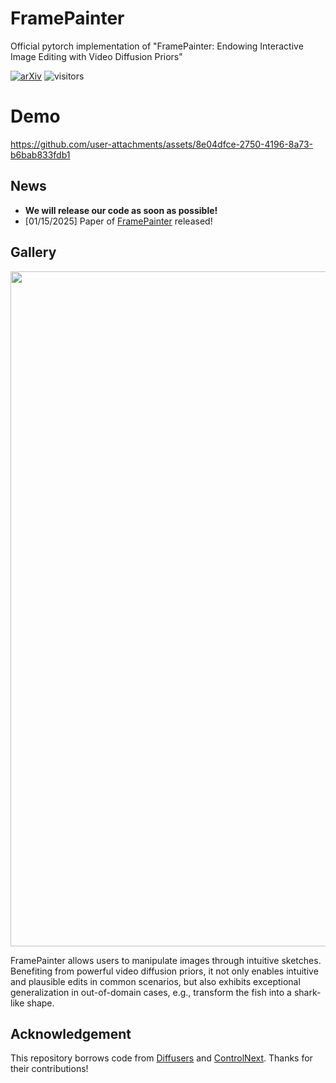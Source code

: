 # FramePainter
Official pytorch implementation of "FramePainter: Endowing Interactive Image Editing with Video Diffusion Priors"

[![arXiv](https://img.shields.io/badge/arXiv-2501.08225-b31b1b.svg)](https://arxiv.org/abs/2501.08225)
![visitors](https://visitor-badge.laobi.icu/badge?page_id=YBYBZhang/FramePainter)

# Demo
https://github.com/user-attachments/assets/8e04dfce-2750-4196-8a73-b6bab833fdb1

## News

* **We will release our code as soon as possible!**
* [01/15/2025] Paper of [FramePainter](https://arxiv.org/abs/2501.08225) released!
  
## Gallery

<p align="center">
<img src="intro_teaser.png" width="1080px"/> 
</p>
FramePainter allows users to manipulate images through intuitive sketches.
Benefiting from powerful video diffusion priors, it not only enables intuitive and plausible edits in common scenarios, but also exhibits exceptional generalization in out-of-domain cases, e.g., transform the fish into a shark-like shape.


## Acknowledgement

This repository borrows code from [Diffusers](https://github.com/huggingface/diffusers) and [ControlNext](https://github.com/dvlab-research/ControlNeXt). Thanks for their contributions!

